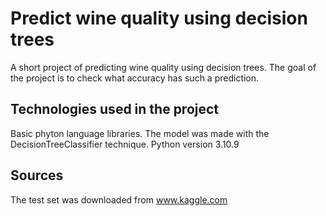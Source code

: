 # Predict wine quality using decision trees

A short project of predicting wine quality using decision trees. The goal of the project is to check what accuracy
has such a prediction.

## Technologies used in the project

Basic phyton language libraries. The model was made with the DecisionTreeClassifier technique.
Python version 3.10.9

## Sources
The test set was downloaded from www.kaggle.com